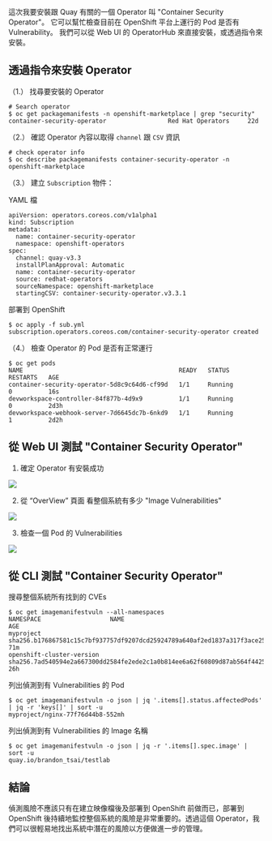 

這次我要安裝跟 Quay 有關的一個 Operator 叫 "Container Security Operator"。
它可以幫忙檢查目前在 OpenShift 平台上運行的 Pod 是否有 Vulnerability。
我們可以從 Web UI 的 OperatorHub 來直接安裝，或透過指令來安裝。

透過指令來安裝 Operator 
----------


（1.） 找尋要安裝的 Operator 

```
# Search operator
$ oc get packagemanifests -n openshift-marketplace | grep "security"
container-security-operator                 Red Hat Operators     22d
```

（2.） 確認 Operator 內容以取得 `channel` 跟 `CSV` 資訊

```
# check operator info
$ oc describe packagemanifests container-security-operator -n openshift-marketplace

```


（3.） 建立 `Subscription` 物件：

YAML 檔

```
apiVersion: operators.coreos.com/v1alpha1
kind: Subscription
metadata:
  name: container-security-operator
  namespace: openshift-operators
spec:
  channel: quay-v3.3
  installPlanApproval: Automatic
  name: container-security-operator
  source: redhat-operators
  sourceNamespace: openshift-marketplace
  startingCSV: container-security-operator.v3.3.1
```

部署到 OpenShift

```
$ oc apply -f sub.yml 
subscription.operators.coreos.com/container-security-operator created
```


（4.） 檢查 Operator 的 Pod 是否有正常運行

```
$ oc get pods
NAME                                           READY   STATUS              RESTARTS   AGE
container-security-operator-5d8c9c64d6-cf99d   1/1     Running             0          16s
devworkspace-controller-84f877b-4d9x9          1/1     Running             0          2d3h
devworkspace-webhook-server-7d6645dc7b-6nkd9   1/1     Running             1          2d2h
```


從 Web UI 測試 "Container Security Operator"
------------------------------

1. 確定 Operator 有安裝成功

![](o1.png)

2. 從 “OverView” 頁面 看整個系統有多少 "Image Vulnerabilities"

![](02.png)

3. 檢查一個 Pod 的 Vulnerabilities

![](3.png)


從 CLI 測試 "Container Security Operator"
------------------------------

搜尋整個系統所有找到的 CVEs

```
$ oc get imagemanifestvuln --all-namespaces
NAMESPACE                   NAME                                                                      AGE
myproject                   sha256.b176867581c15c7bf937757df9207dcd25924789a640af2ed1837a317f3ace25   71m
openshift-cluster-version   sha256.7ad540594e2a667300dd2584fe2ede2c1a0b814ee6a62f60809d87ab564f4425   26h
```

列出偵測到有 Vulnerabilities 的 Pod

```
$ oc get imagemanifestvuln -o json | jq '.items[].status.affectedPods' | jq -r 'keys[]' | sort -u
myproject/nginx-77f76d44b8-552mh
```

列出偵測到有 Vulnerabilities 的 Image 名稱

```
$ oc get imagemanifestvuln -o json | jq -r '.items[].spec.image' | sort -u
quay.io/brandon_tsai/testlab
```


結論
-----------

偵測風險不應該只有在建立映像檔後及部署到 OpenShift 前做而已，部署到 OpenShift 後持續地監控整個系統的風險是非常重要的。透過這個 Operator，我們可以很輕易地找出系統中潛在的風險以方便做進一步的管理。
